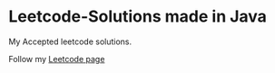 # Leetcode-Solutions made in Java

My Accepted leetcode solutions.



Follow my [Leetcode page](leetcode.com/aivantuquero)
